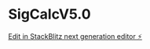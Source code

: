 # SigCalcV5.0

[Edit in StackBlitz next generation editor ⚡️](https://stackblitz.com/~/github.com/putYourWifeOuttaWork/SigCalcV5.0)